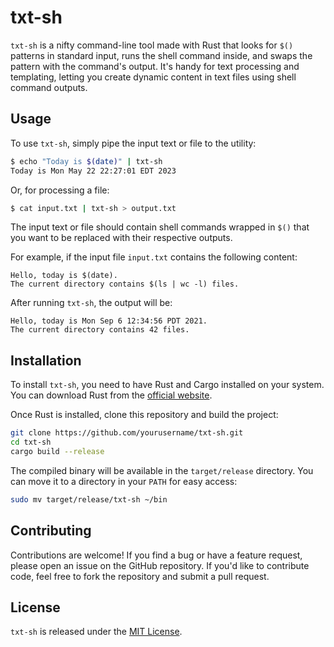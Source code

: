 # txt-sh

`txt-sh` is a nifty command-line tool made with Rust that looks for `$()`
patterns in standard input, runs the shell command inside, and swaps the
pattern with the command's output. It's handy for text processing and
templating, letting you create dynamic content in text files using shell
command outputs.

## Usage

To use `txt-sh`, simply pipe the input text or file to the utility:

```bash
$ echo "Today is $(date)" | txt-sh
Today is Mon May 22 22:27:01 EDT 2023
```

Or, for processing a file:

```bash
$ cat input.txt | txt-sh > output.txt
```

The input text or file should contain shell commands wrapped in `$()` that you
want to be replaced with their respective outputs.

For example, if the input file `input.txt` contains the following content:

```
Hello, today is $(date).
The current directory contains $(ls | wc -l) files.
```

After running `txt-sh`, the output will be:

```
Hello, today is Mon Sep 6 12:34:56 PDT 2021.
The current directory contains 42 files.
```


## Installation

To install `txt-sh`, you need to have Rust and Cargo installed on your system.
You can download Rust from the [official
website](https://www.rust-lang.org/tools/install).

Once Rust is installed, clone this repository and build the project:

```bash
git clone https://github.com/yourusername/txt-sh.git
cd txt-sh
cargo build --release
```

The compiled binary will be available in the `target/release` directory. You
can move it to a directory in your `PATH` for easy access:

```bash
sudo mv target/release/txt-sh ~/bin
```

## Contributing

Contributions are welcome! If you find a bug or have a feature request, please
open an issue on the GitHub repository. If you'd like to contribute code, feel
free to fork the repository and submit a pull request.

## License

`txt-sh` is released under the [MIT License](LICENSE).
